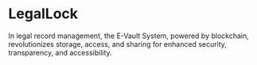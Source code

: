 # LegalLock
In legal record management, the E-Vault System, powered by blockchain, revolutionizes storage, access, and sharing for enhanced security, transparency, and accessibility.
